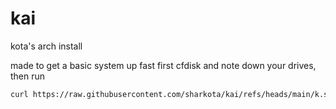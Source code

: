 # kai
kota's arch install

made to get a basic system up fast
first cfdisk and note down your drives, then run
```sh
curl https://raw.githubusercontent.com/sharkota/kai/refs/heads/main/k.sh | sh
```